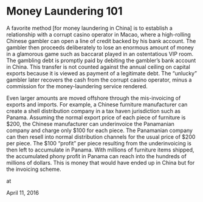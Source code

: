 # Money Laundering 101
A favorite method [for money laundering in China] is to establish a relationship with a corrupt casino operator in Macao, where a high-rolling Chinese gambler can open a line of credit backed by his bank account. The gambler then proceeds deliberately to lose an enormous amount of money in a glamorous game such as baccarat played in an ostentatious VIP room. The gambling debt is promptly paid by debiting the gambler’s bank account in China. This transfer is not counted against the annual ceiling on capital exports because it is viewed as payment of a legitimate debt. The “unlucky” gambler later recovers the cash from the corrupt casino operator, minus a commission for the money-laundering service rendered.

Even larger amounts are moved offshore through the mis-invoicing of exports and imports. For example, a Chinese furniture manufacturer can create a shell distribution company in a tax haven jurisdiction such as Panama. Assuming the normal export price of each piece of furniture is $200, the Chinese manufacturer can underinvoice the Panamanian company and charge only $100 for each piece. The Panamanian company can then resell into normal distribution channels for the usual price of $200 per piece. The $100 “profit” per piece resulting from the underinvoicing is then left to accumulate in Panama. With millions of furniture items shipped, the accumulated phony profit in Panama can reach into the hundreds of millions of dollars. This is money that would have ended up in China but for the invoicing scheme.








at

April 11, 2016















